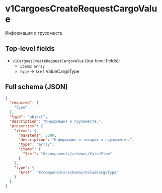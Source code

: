 # v1CargoesCreateRequestCargoValue

Информация о грузоместе.

## Top-level fields
- `v1CargoesCreateRequestCargoValue` (top-level fields):
  - `items`: `array`
  - `type` → `$ref` ValueCargoType

## Full schema (JSON)
```json
{
  "required": [
    "type"
  ],
  "type": "object",
  "description": "Информация о грузоместе.",
  "properties": {
    "items": {
      "maxItems": 5000,
      "description": "Информация о товарах в грузоместе.",
      "type": "array",
      "items": {
        "$ref": "#/components/schemas/ValueItem"
      }
    },
    "type": {
      "$ref": "#/components/schemas/ValueCargoType"
    }
  }
}
```
